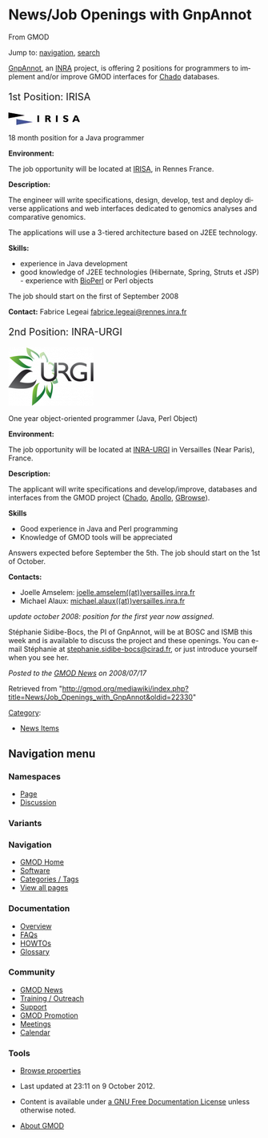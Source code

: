 <div id="mw-page-base" class="noprint">

</div>

<div id="mw-head-base" class="noprint">

</div>

<div id="content" class="mw-body" role="main">

<span id="top"></span>

<div id="mw-js-message" style="display:none;">

</div>



# <span dir="auto">News/Job Openings with GnpAnnot</span>

<div id="bodyContent">

<div id="siteSub">

From GMOD

</div>

<div id="contentSub">

</div>

<div id="jump-to-nav" class="mw-jump">

Jump to: [navigation](#mw-navigation), [search](#p-search)

</div>

<div id="mw-content-text" class="mw-content-ltr" lang="en" dir="ltr">

<a href="http://urgi.versailles.inra.fr/projects/GnpAnnot/"
class="external text" rel="nofollow">GnpAnnot</a>, an
<a href="http://www.inra.fr/" class="external text"
rel="nofollow">INRA</a> project, is offering 2 positions for programmers
to implement and/or improve GMOD interfaces for
<a href="../Chado" class="mw-redirect" title="Chado">Chado</a>
databases.

  

<div style="font-size: 140%">

1st Position: IRISA

</div>

<div class="floatright">

<a href="http://www.irisa.fr/home_html-en?set_language=en"
rel="nofollow" title="IRISA"><img
src="../../mediawiki/images/2/29/IRISALogo.jpg" width="143" height="25"
alt="IRISA" /></a>

</div>

18 month position for a Java programmer

**Environment:**

The job opportunity will be located at
<a href="http://www.irisa.fr/home_html-en?set_language=en"
class="external text" rel="nofollow">IRISA</a>, in Rennes France.

**Description:**

The engineer will write specifications, design, develop, test and deploy
diverse applications and web interfaces dedicated to genomics analyses
and comparative genomics.

The applications will use a 3-tiered architecture based on J2EE
technology.

**Skills:**

- experience in Java development
- good knowledge of J2EE technologies (Hibernate, Spring, Struts et
  JSP) - experience with [BioPerl](../BioPerl "BioPerl") or Perl objects

The job should start on the first of September 2008

**Contact:** Fabrice Legeai
<a href="mailto:fabrice.legeai@rennes.inra.fr" class="external text"
rel="nofollow">fabrice.legeai@rennes.inra.fr</a>

  

<div style="font-size: 140%">

2nd Position: INRA-URGI

</div>

<div class="floatright">

<a href="http://urgi.versailles.inra.fr/" rel="nofollow"
title="URGI"><img
src="../../mediawiki/images/thumb/2/23/Urgi.png/170px-Urgi.png"
srcset="../../mediawiki/images/thumb/2/23/Urgi.png/255px-Urgi.png 1.5x, ../../mediawiki/images/2/23/Urgi.png 2x"
width="170" height="116" alt="URGI" /></a>

</div>

One year object-oriented programmer (Java, Perl Object)

**Environment:**

The job opportunity will be located at
<a href="http://urgi.versailles.inra.fr/" class="external text"
rel="nofollow">INRA-URGI</a> in Versailles (Near Paris), France.

**Description:**

The applicant will write specifications and develop/improve, databases
and interfaces from the GMOD project
(<a href="../Chado" class="mw-redirect" title="Chado">Chado</a>,
[Apollo](../Apollo.1 "Apollo"), [GBrowse](../GBrowse.1 "GBrowse")).

**Skills**

- Good experience in Java and Perl programming
- Knowledge of GMOD tools will be appreciated

Answers expected before September the 5th. The job should start on the
1st of October.

**Contacts:**

- Joelle Amselem:
  <a href="mailto:joelle.amselem@versailles.inra.fr" class="external text"
  rel="nofollow">joelle.amselem((at))versailles.inra.fr</a>
- Michael Alaux:
  <a href="mailto:michael.alaux@versailles.inra.fr" class="external text"
  rel="nofollow">michael.alaux((at))versailles.inra.fr</a>

*update october 2008: position for the first year now assigned.*

  
Stéphanie Sidibe-Bocs, the PI of GnpAnnot, will be at BOSC and ISMB this
week and is available to discuss the project and these openings. You can
e-mail Stéphanie at
<a href="mailto:stephanie.sidibe-bocs@cirad.fr" class="external text"
rel="nofollow">stephanie.sidibe-bocs@cirad.fr</a>, or just introduce
yourself when you see her.

  

<div class="newsfooter">

*Posted to the [GMOD News](../GMOD_News "GMOD News") on 2008/07/17*

</div>

</div>

<div class="printfooter">

Retrieved from
"<http://gmod.org/mediawiki/index.php?title=News/Job_Openings_with_GnpAnnot&oldid=22330>"

</div>

<div id="catlinks" class="catlinks">

<div id="mw-normal-catlinks" class="mw-normal-catlinks">

[Category](../Special:Categories "Special:Categories"):

- [News Items](../Category:News_Items "Category:News Items")

</div>

</div>

<div class="visualClear">

</div>

</div>

</div>

<div id="mw-navigation">

## Navigation menu

<div id="mw-head">



<div id="left-navigation">

<div id="p-namespaces" class="vectorTabs" role="navigation"
aria-labelledby="p-namespaces-label">

### Namespaces

- <span id="ca-nstab-main"><a href="Job_Openings_with_GnpAnnot" accesskey="c"
  title="View the content page [c]">Page</a></span>
- <span id="ca-talk"><a
  href="http://gmod.org/mediawiki/index.php?title=Talk:News/Job_Openings_with_GnpAnnot&amp;action=edit&amp;redlink=1"
  accesskey="t"
  title="Discussion about the content page [t]">Discussion</a></span>

</div>

<div id="p-variants" class="vectorMenu emptyPortlet" role="navigation"
aria-labelledby="p-variants-label">

### 

### Variants[](#)

<div class="menu">

</div>

</div>

</div>





</div>

</div>

</div>

<div id="mw-panel">

<div id="p-logo" role="banner">

<a href="../Main_Page"
style="background-image: url(../../images/GMOD-cogs.png);"
title="Visit the main page"></a>

</div>

<div id="p-Navigation" class="portal" role="navigation"
aria-labelledby="p-Navigation-label">

### Navigation

<div class="body">

- <span id="n-GMOD-Home">[GMOD Home](../Main_Page)</span>
- <span id="n-Software">[Software](../GMOD_Components)</span>
- <span id="n-Categories-.2F-Tags">[Categories /
  Tags](../Categories)</span>
- <span id="n-View-all-pages">[View all
  pages](../Special:AllPages)</span>

</div>

</div>

<div id="p-Documentation" class="portal" role="navigation"
aria-labelledby="p-Documentation-label">

### Documentation

<div class="body">

- <span id="n-Overview">[Overview](../Overview)</span>
- <span id="n-FAQs">[FAQs](../Category:FAQ)</span>
- <span id="n-HOWTOs">[HOWTOs](../Category:HOWTO)</span>
- <span id="n-Glossary">[Glossary](../Glossary)</span>

</div>

</div>

<div id="p-Community" class="portal" role="navigation"
aria-labelledby="p-Community-label">

### Community

<div class="body">

- <span id="n-GMOD-News">[GMOD News](../GMOD_News)</span>
- <span id="n-Training-.2F-Outreach">[Training /
  Outreach](../Training_and_Outreach)</span>
- <span id="n-Support">[Support](../Support)</span>
- <span id="n-GMOD-Promotion">[GMOD Promotion](../GMOD_Promotion)</span>
- <span id="n-Meetings">[Meetings](../Meetings)</span>
- <span id="n-Calendar">[Calendar](../Calendar)</span>

</div>

</div>

<div id="p-tb" class="portal" role="navigation"
aria-labelledby="p-tb-label">

### Tools

<div class="body">


- <span id="t-smwbrowselink"><a href="../Special:Browse/News-2FJob_Openings_with_GnpAnnot"
  rel="smw-browse">Browse properties</a></span>


</div>

</div>

</div>

</div>

<div id="footer" role="contentinfo">

- <span id="footer-info-lastmod">Last updated at 23:11 on 9 October
  2012.</span>
<!-- - <span id="footer-info-viewcount">8,202 page views.</span> -->
- <span id="footer-info-copyright">Content is available under
  <a href="http://www.gnu.org/licenses/fdl-1.3.html" class="external"
  rel="nofollow">a GNU Free Documentation License</a> unless otherwise
  noted.</span>

<!-- -->

- <span id="footer-places-about">[About
  GMOD](../GMOD:About "GMOD:About")</span>

<!-- -->






</div>
